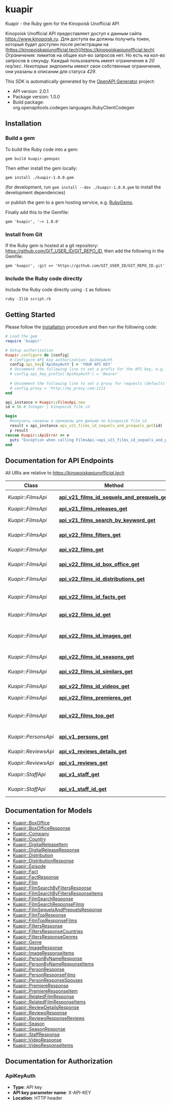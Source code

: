 # kuapir

Kuapir - the Ruby gem for the Kinopoisk Unofficial API

Kinopoisk Unofficial API предеставляет доступ к данным сайта https://www.kinopoisk.ru. 
Для доступа вы должны получить токен, который будет доступен после регистрации на [https://kinopoiskapiunofficial.tech](https://kinopoiskapiunofficial.tech)
*Ограничения:*  лимитов на общее кол-во запросов нет. Но есть на кол-во запросов в секунду. 
Каждый пользователь имеет ограничение в *20 req/sec*. 
*Некоторые* эндпоинты имеют свои собственные ограничения, они указаны в описании для статуса *429*.

This SDK is automatically generated by the [OpenAPI Generator](https://openapi-generator.tech) project:

- API version: 2.0.1
- Package version: 1.0.0
- Build package: org.openapitools.codegen.languages.RubyClientCodegen

## Installation

### Build a gem

To build the Ruby code into a gem:

```shell
gem build kuapir.gemspec
```

Then either install the gem locally:

```shell
gem install ./kuapir-1.0.0.gem
```

(for development, run `gem install --dev ./kuapir-1.0.0.gem` to install the development dependencies)

or publish the gem to a gem hosting service, e.g. [RubyGems](https://rubygems.org/).

Finally add this to the Gemfile:

    gem 'kuapir', '~> 1.0.0'

### Install from Git

If the Ruby gem is hosted at a git repository: https://github.com/GIT_USER_ID/GIT_REPO_ID, then add the following in the Gemfile:

    gem 'kuapir', :git => 'https://github.com/GIT_USER_ID/GIT_REPO_ID.git'

### Include the Ruby code directly

Include the Ruby code directly using `-I` as follows:

```shell
ruby -Ilib script.rb
```

## Getting Started

Please follow the [installation](#installation) procedure and then run the following code:

```ruby
# Load the gem
require 'kuapir'

# Setup authorization
Kuapir.configure do |config|
  # Configure API key authorization: ApiKeyAuth
  config.api_key['ApiKeyAuth'] = 'YOUR API KEY'
  # Uncomment the following line to set a prefix for the API key, e.g. 'Bearer' (defaults to nil)
  # config.api_key_prefix['ApiKeyAuth'] = 'Bearer'
  
  # Uncomment the following line to set a proxy for requests (defaults to nil)
  # config.proxy = 'http://my_proxy.com:1111'
end

api_instance = Kuapir::FilmsApi.new
id = 56 # Integer | kinopoisk film id

begin
  #получить сиквелы и приквелы для фильма по kinopoisk film id
  result = api_instance.api_v21_films_id_sequels_and_prequels_get(id)
  p result
rescue Kuapir::ApiError => e
  puts "Exception when calling FilmsApi->api_v21_films_id_sequels_and_prequels_get: #{e}"
end

```

## Documentation for API Endpoints

All URIs are relative to *https://kinopoiskapiunofficial.tech*

Class | Method | HTTP request | Description
------------ | ------------- | ------------- | -------------
*Kuapir::FilmsApi* | [**api_v21_films_id_sequels_and_prequels_get**](docs/FilmsApi.md#api_v21_films_id_sequels_and_prequels_get) | **GET** /api/v2.1/films/{id}/sequels_and_prequels | получить сиквелы и приквелы для фильма по kinopoisk film id
*Kuapir::FilmsApi* | [**api_v21_films_releases_get**](docs/FilmsApi.md#api_v21_films_releases_get) | **GET** /api/v2.1/films/releases | получить список цифровых релизов
*Kuapir::FilmsApi* | [**api_v21_films_search_by_keyword_get**](docs/FilmsApi.md#api_v21_films_search_by_keyword_get) | **GET** /api/v2.1/films/search-by-keyword | получить список фильмов по ключевым словам
*Kuapir::FilmsApi* | [**api_v22_films_filters_get**](docs/FilmsApi.md#api_v22_films_filters_get) | **GET** /api/v2.2/films/filters | получить id стран и жанров для использования в /api/v2.2/films
*Kuapir::FilmsApi* | [**api_v22_films_get**](docs/FilmsApi.md#api_v22_films_get) | **GET** /api/v2.2/films | получить список фильмов по различным фильтрам
*Kuapir::FilmsApi* | [**api_v22_films_id_box_office_get**](docs/FilmsApi.md#api_v22_films_id_box_office_get) | **GET** /api/v2.2/films/{id}/box_office | получить данные о бюджете и сборах фильма по kinopoisk film id
*Kuapir::FilmsApi* | [**api_v22_films_id_distributions_get**](docs/FilmsApi.md#api_v22_films_id_distributions_get) | **GET** /api/v2.2/films/{id}/distributions | получить данные о прокате фильма по kinopoisk film id
*Kuapir::FilmsApi* | [**api_v22_films_id_facts_get**](docs/FilmsApi.md#api_v22_films_id_facts_get) | **GET** /api/v2.2/films/{id}/facts | получить данные о фактах и ошибках в фильме по kinopoisk film id
*Kuapir::FilmsApi* | [**api_v22_films_id_get**](docs/FilmsApi.md#api_v22_films_id_get) | **GET** /api/v2.2/films/{id} | получить данные о фильме по kinopoisk id
*Kuapir::FilmsApi* | [**api_v22_films_id_images_get**](docs/FilmsApi.md#api_v22_films_id_images_get) | **GET** /api/v2.2/films/{id}/images | получить изображения(кадры, постеры, фан-арты, обои и т.д.) связанные с фильмом по kinopoisk film id
*Kuapir::FilmsApi* | [**api_v22_films_id_seasons_get**](docs/FilmsApi.md#api_v22_films_id_seasons_get) | **GET** /api/v2.2/films/{id}/seasons | получить данные о сезонах для сериала по kinopoisk film id
*Kuapir::FilmsApi* | [**api_v22_films_id_similars_get**](docs/FilmsApi.md#api_v22_films_id_similars_get) | **GET** /api/v2.2/films/{id}/similars | получить список похожих фильмов по kinopoisk film id
*Kuapir::FilmsApi* | [**api_v22_films_id_videos_get**](docs/FilmsApi.md#api_v22_films_id_videos_get) | **GET** /api/v2.2/films/{id}/videos | получить трейлеры,тизеры,видео для фильма по kinopoisk film id
*Kuapir::FilmsApi* | [**api_v22_films_premieres_get**](docs/FilmsApi.md#api_v22_films_premieres_get) | **GET** /api/v2.2/films/premieres | получить список кинопремьер
*Kuapir::FilmsApi* | [**api_v22_films_top_get**](docs/FilmsApi.md#api_v22_films_top_get) | **GET** /api/v2.2/films/top | получить список фильмов из различных топов или коллекций. Например https://www.kinopoisk.ru/top/lists/58/
*Kuapir::PersonsApi* | [**api_v1_persons_get**](docs/PersonsApi.md#api_v1_persons_get) | **GET** /api/v1/persons | поиск актеров, режиссеров и т.д. по имени
*Kuapir::ReviewsApi* | [**api_v1_reviews_details_get**](docs/ReviewsApi.md#api_v1_reviews_details_get) | **GET** /api/v1/reviews/details | получить полную рецензию по kinopoisk review id
*Kuapir::ReviewsApi* | [**api_v1_reviews_get**](docs/ReviewsApi.md#api_v1_reviews_get) | **GET** /api/v1/reviews | получить рецензии зрителей
*Kuapir::StaffApi* | [**api_v1_staff_get**](docs/StaffApi.md#api_v1_staff_get) | **GET** /api/v1/staff | получить данные об актерах, режисерах и т.д. по kinopoisk film id
*Kuapir::StaffApi* | [**api_v1_staff_id_get**](docs/StaffApi.md#api_v1_staff_id_get) | **GET** /api/v1/staff/{id} | получить данные о конкретном человеке по kinopoisk person id


## Documentation for Models

 - [Kuapir::BoxOffice](docs/BoxOffice.md)
 - [Kuapir::BoxOfficeResponse](docs/BoxOfficeResponse.md)
 - [Kuapir::Company](docs/Company.md)
 - [Kuapir::Country](docs/Country.md)
 - [Kuapir::DigitalReleaseItem](docs/DigitalReleaseItem.md)
 - [Kuapir::DigitalReleaseResponse](docs/DigitalReleaseResponse.md)
 - [Kuapir::Distribution](docs/Distribution.md)
 - [Kuapir::DistributionResponse](docs/DistributionResponse.md)
 - [Kuapir::Episode](docs/Episode.md)
 - [Kuapir::Fact](docs/Fact.md)
 - [Kuapir::FactResponse](docs/FactResponse.md)
 - [Kuapir::Film](docs/Film.md)
 - [Kuapir::FilmSearchByFiltersResponse](docs/FilmSearchByFiltersResponse.md)
 - [Kuapir::FilmSearchByFiltersResponseItems](docs/FilmSearchByFiltersResponseItems.md)
 - [Kuapir::FilmSearchResponse](docs/FilmSearchResponse.md)
 - [Kuapir::FilmSearchResponseFilms](docs/FilmSearchResponseFilms.md)
 - [Kuapir::FilmSequelsAndPrequelsResponse](docs/FilmSequelsAndPrequelsResponse.md)
 - [Kuapir::FilmTopResponse](docs/FilmTopResponse.md)
 - [Kuapir::FilmTopResponseFilms](docs/FilmTopResponseFilms.md)
 - [Kuapir::FiltersResponse](docs/FiltersResponse.md)
 - [Kuapir::FiltersResponseCountries](docs/FiltersResponseCountries.md)
 - [Kuapir::FiltersResponseGenres](docs/FiltersResponseGenres.md)
 - [Kuapir::Genre](docs/Genre.md)
 - [Kuapir::ImageResponse](docs/ImageResponse.md)
 - [Kuapir::ImageResponseItems](docs/ImageResponseItems.md)
 - [Kuapir::PersonByNameResponse](docs/PersonByNameResponse.md)
 - [Kuapir::PersonByNameResponseItems](docs/PersonByNameResponseItems.md)
 - [Kuapir::PersonResponse](docs/PersonResponse.md)
 - [Kuapir::PersonResponseFilms](docs/PersonResponseFilms.md)
 - [Kuapir::PersonResponseSpouses](docs/PersonResponseSpouses.md)
 - [Kuapir::PremiereResponse](docs/PremiereResponse.md)
 - [Kuapir::PremiereResponseItem](docs/PremiereResponseItem.md)
 - [Kuapir::RelatedFilmResponse](docs/RelatedFilmResponse.md)
 - [Kuapir::RelatedFilmResponseItems](docs/RelatedFilmResponseItems.md)
 - [Kuapir::ReviewDetailsResponse](docs/ReviewDetailsResponse.md)
 - [Kuapir::ReviewsResponse](docs/ReviewsResponse.md)
 - [Kuapir::ReviewsResponseReviews](docs/ReviewsResponseReviews.md)
 - [Kuapir::Season](docs/Season.md)
 - [Kuapir::SeasonResponse](docs/SeasonResponse.md)
 - [Kuapir::StaffResponse](docs/StaffResponse.md)
 - [Kuapir::VideoResponse](docs/VideoResponse.md)
 - [Kuapir::VideoResponseItems](docs/VideoResponseItems.md)


## Documentation for Authorization


### ApiKeyAuth


- **Type**: API key
- **API key parameter name**: X-API-KEY
- **Location**: HTTP header

